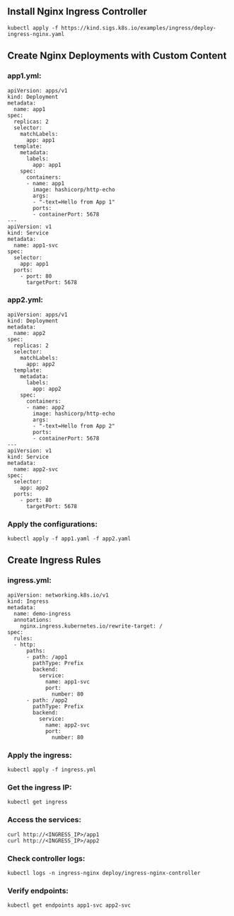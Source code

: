 ## Install Nginx Ingress Controller
```
kubectl apply -f https://kind.sigs.k8s.io/examples/ingress/deploy-ingress-nginx.yaml
```

## Create Nginx Deployments with Custom Content
### app1.yml:
```
apiVersion: apps/v1
kind: Deployment
metadata:
  name: app1
spec:
  replicas: 2
  selector:
    matchLabels:
      app: app1
  template:
    metadata:
      labels:
        app: app1
    spec:
      containers:
      - name: app1
        image: hashicorp/http-echo
        args:
        - "-text=Hello from App 1"
        ports:
        - containerPort: 5678
---
apiVersion: v1
kind: Service
metadata:
  name: app1-svc
spec:
  selector:
    app: app1
  ports:
    - port: 80
      targetPort: 5678
```

### app2.yml:
```
apiVersion: apps/v1
kind: Deployment
metadata:
  name: app2
spec:
  replicas: 2
  selector:
    matchLabels:
      app: app2
  template:
    metadata:
      labels:
        app: app2
    spec:
      containers:
      - name: app2
        image: hashicorp/http-echo
        args:
        - "-text=Hello from App 2"
        ports:
        - containerPort: 5678
---
apiVersion: v1
kind: Service
metadata:
  name: app2-svc
spec:
  selector:
    app: app2
  ports:
    - port: 80
      targetPort: 5678
```

### Apply the configurations:
```
kubectl apply -f app1.yaml -f app2.yaml
```

## Create Ingress Rules

### ingress.yml:
```
apiVersion: networking.k8s.io/v1
kind: Ingress
metadata:
  name: demo-ingress
  annotations:
    nginx.ingress.kubernetes.io/rewrite-target: /
spec:
  rules:
  - http:
      paths:
      - path: /app1
        pathType: Prefix
        backend:
          service:
            name: app1-svc
            port:
              number: 80
      - path: /app2
        pathType: Prefix
        backend:
          service:
            name: app2-svc
            port:
              number: 80
```

### Apply the ingress:
```
kubectl apply -f ingress.yml
```

### Get the ingress IP:
```
kubectl get ingress
```

### Access the services:
```
curl http://<INGRESS_IP>/app1
curl http://<INGRESS_IP>/app2
```

### Check controller logs:
```
kubectl logs -n ingress-nginx deploy/ingress-nginx-controller
```

### Verify endpoints:
```
kubectl get endpoints app1-svc app2-svc
```
